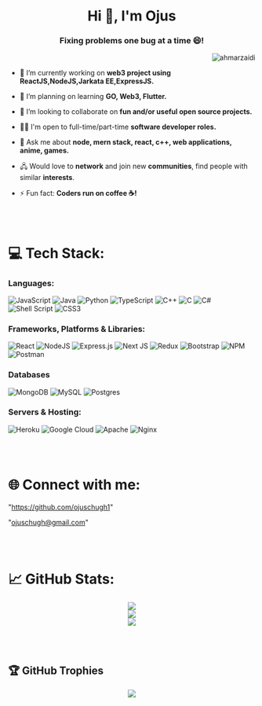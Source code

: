 <h1 align="center">Hi 👋, I'm Ojus</h1>
<h3 align="center">Fixing problems one bug at a time 😄!</h3>

<p align="right"> <img src="https://komarev.com/ghpvc/?username=ahmarzaidi&label=Profile%20views&color=0e75b6&style=flat" alt="ahmarzaidi" /></p>

-   🔭 I’m currently working on **web3 project using ReactJS,NodeJS,Jarkata EE,ExpressJS.** 

-   🌱 I’m planning on learning **GO, Web3, Flutter.**

-   👯 I’m looking to collaborate on **fun and/or useful open source projects.**

-   👨‍💻 I'm open to full-time/part-time **software developer roles.**

-   💬 Ask me about **node, mern stack, react, c++, web applications, anime, games.**

-   🖧 Would love to **network** and join new **communities**, find people with similar **interests**.

-   ⚡ Fun fact: **Coders run on coffee ☕!**


<br/>
<br/>

# 💻 Tech Stack:

### Languages:
![JavaScript](https://img.shields.io/badge/javascript-%23323330.svg?style=for-the-badge&logo=javascript&logoColor=%23F7DF1E)
![Java](https://img.shields.io/badge/java-%23ED8B00.svg?style=for-the-badge&logo=java&logoColor=white)
![Python](https://img.shields.io/badge/python-3670A0?style=for-the-badge&logo=python&logoColor=ffdd54)
![TypeScript](https://img.shields.io/badge/typescript-%23007ACC.svg?style=for-the-badge&logo=typescript&logoColor=white)
![C++](https://img.shields.io/badge/c++-%2300599C.svg?style=for-the-badge&logo=c%2B%2B&logoColor=white)
![C](https://img.shields.io/badge/c-%2300599C.svg?style=for-the-badge&logo=c&logoColor=white)
![C#](https://img.shields.io/badge/c%23-%23239120.svg?style=for-the-badge&logo=c-sharp&logoColor=white)
![Shell Script](https://img.shields.io/badge/shell_script-%23121011.svg?style=for-the-badge&logo=gnu-bash&logoColor=white)
![CSS3](https://img.shields.io/badge/css3-%231572B6.svg?style=for-the-badge&logo=css3&logoColor=white)

### Frameworks, Platforms & Libraries:
![React](https://img.shields.io/badge/react-%2320232a.svg?style=for-the-badge&logo=react&logoColor=%2361DAFB)
![NodeJS](https://img.shields.io/badge/node.js-6DA55F?style=for-the-badge&logo=node.js&logoColor=white)
![Express.js](https://img.shields.io/badge/express.js-%23404d59.svg?style=for-the-badge&logo=express&logoColor=%2361DAFB)
![Next JS](https://img.shields.io/badge/Next-black?style=for-the-badge&logo=next.js&logoColor=white)
![Redux](https://img.shields.io/badge/redux-%23593d88.svg?style=for-the-badge&logo=redux&logoColor=white)
![Bootstrap](https://img.shields.io/badge/bootstrap-%23563D7C.svg?style=for-the-badge&logo=bootstrap&logoColor=white)
![NPM](https://img.shields.io/badge/NPM-%23000000.svg?style=for-the-badge&logo=npm&logoColor=white)
![Postman](https://img.shields.io/badge/Postman-FF6C37?style=for-the-badge&logo=postman&logoColor=white)

### Databases
![MongoDB](https://img.shields.io/badge/MongoDB-%234ea94b.svg?style=for-the-badge&logo=mongodb&logoColor=white)
![MySQL](https://img.shields.io/badge/mysql-%2300f.svg?style=for-the-badge&logo=mysql&logoColor=white)
![Postgres](https://img.shields.io/badge/postgres-%23316192.svg?style=for-the-badge&logo=postgresql&logoColor=white)

### Servers & Hosting:
![Heroku](https://img.shields.io/badge/heroku-%23430098.svg?style=for-the-badge&logo=heroku&logoColor=white)
![Google Cloud](https://img.shields.io/badge/Google%20Cloud-%234285F4.svg?style=for-the-badge&logo=google-cloud&logoColor=white)
![Apache](https://img.shields.io/badge/apache-%23D42029.svg?style=for-the-badge&logo=apache&logoColor=white)
![Nginx](https://img.shields.io/badge/nginx-%23009639.svg?style=for-the-badge&logo=nginx&logoColor=white)

<br/>
<br/>

# 🌐 Connect with me:
<p align="left">
  
  "https://github.com/ojuschugh1"
  
  
  "ojuschugh@gmail.com" 

</p>

<br/>
<br/>

# 📈 GitHub Stats:
<div align="center">

![](https://github-readme-stats.vercel.app/api?username=ojuschugh1&theme=dark&hide_border=false&include_all_commits=true&count_private=false)<br/>
![](https://github-readme-streak-stats.herokuapp.com/?user=ojuschugh1&theme=dark&hide_border=false)<br/>
![](https://github-readme-stats.vercel.app/api/top-langs/?username=ojuschugh1&theme=dark&hide_border=false&include_all_commits=true&count_private=false&layout=compact)
</div>

<br/>
<br/>


## 🏆 GitHub Trophies
<div align="center">

![](https://github-profile-trophy.vercel.app/?username=ojuschugh1&theme=radical&no-frame=false&no-bg=true&margin-w=4)
</div>

[link1]: https://drive.google.com/file/d/1ntBeCdm0avdQEgV169NTqy8ZDG39yG9Y/view?usp=sharing
